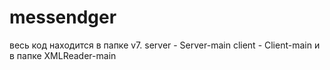 # messendger
весь код находится в папке v7. 
server - Server-main
client - Client-main
и в папке XMLReader-main
